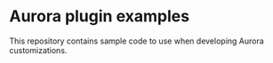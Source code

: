 # Aurora plugin examples

This repository contains sample code to use when developing Aurora customizations.
